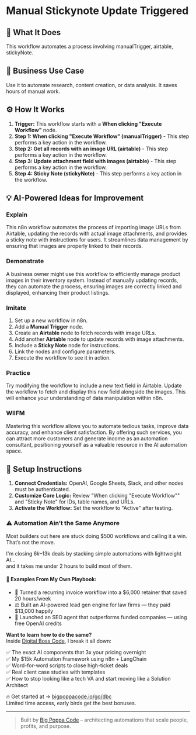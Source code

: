 # Manual Stickynote Update Triggered

## 🚀 What It Does
This workflow automates a process involving manualTrigger, airtable, stickyNote.

## 💼 Business Use Case
Use it to automate research, content creation, or data analysis. It saves hours of manual work.

## ⚙️ How It Works
1.  **Trigger:** This workflow starts with a **When clicking "Execute Workflow"** node.
2. **Step 1: When clicking "Execute Workflow" (manualTrigger)** - This step performs a key action in the workflow.
3. **Step 2: Get all records with an image URL (airtable)** - This step performs a key action in the workflow.
4. **Step 3: Update attachment field with images (airtable)** - This step performs a key action in the workflow.
5. **Step 4: Sticky Note (stickyNote)** - This step performs a key action in the workflow.

## 💡 AI-Powered Ideas for Improvement
### Explain
This n8n workflow automates the process of importing image URLs from Airtable, updating the records with actual image attachments, and provides a sticky note with instructions for users. It streamlines data management by ensuring that images are properly linked to their records.

### Demonstrate
A business owner might use this workflow to efficiently manage product images in their inventory system. Instead of manually updating records, they can automate the process, ensuring images are correctly linked and displayed, enhancing their product listings.

### Imitate
1. Set up a new workflow in n8n.
2. Add a **Manual Trigger** node.
3. Create an **Airtable** node to fetch records with image URLs.
4. Add another **Airtable** node to update records with image attachments.
5. Include a **Sticky Note** node for instructions.
6. Link the nodes and configure parameters.
7. Execute the workflow to see it in action.

### Practice
Try modifying the workflow to include a new text field in Airtable. Update the workflow to fetch and display this new field alongside the images. This will enhance your understanding of data manipulation within n8n.

### WIIFM
Mastering this workflow allows you to automate tedious tasks, improve data accuracy, and enhance client satisfaction. By offering such services, you can attract more customers and generate income as an automation consultant, positioning yourself as a valuable resource in the AI automation space.

## 🔧 Setup Instructions
1. **Connect Credentials:** OpenAI, Google Sheets, Slack, and other nodes must be authenticated.
2. **Customize Core Logic:** Review "When clicking "Execute Workflow"" and "Sticky Note" for IDs, table names, and URLs.
3. **Activate the Workflow:** Set the workflow to "Active" after testing.

### ⚠️ Automation Ain’t the Same Anymore

Most builders out here are stuck doing $500 workflows and calling it a win.  
That’s not the move.  

I'm closing $6k–$13k deals by stacking simple automations with lightweight AI...  
and it takes me under 2 hours to build most of them.

#### 🧠 Examples From My Own Playbook:
- 🔁 Turned a recurring invoice workflow into a $6,000 retainer that saved 20 hours/week  
- ⚖️ Built an AI-powered lead gen engine for law firms — they paid $13,000 happily  
- 🚀 Launched an SEO agent that outperforms funded companies — using free OpenAI credits  

**Want to learn how to do the same?**  
Inside [Digital Boss Code](https://bigpoppacode.io/go/dbc), I break it all down:

✅ The exact AI components that 3x your pricing overnight  
✅ My $15k Automation Framework using n8n + LangChain  
✅ Word-for-word scripts to close high-ticket deals  
✅ Real client case studies with templates  
✅ How to stop looking like a tech VA and start moving like a Solution Architect  

🔥 Get started at → [bigpoppacode.io/go/dbc](https://bigpoppacode.io/go/dbc)  
Limited time access, early birds get the best bonuses.

---
> Built by [Big Poppa Code](https://bigpoppacode.io) – architecting automations that scale people, profits, and purpose.
